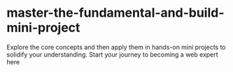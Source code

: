 # master-the-fundamental-and-build-mini-project
Explore the core concepts and then apply them in hands-on mini projects to solidify your understanding. Start your journey to becoming a web expert here
